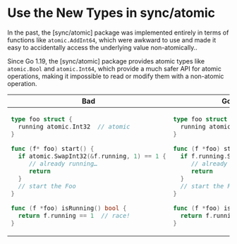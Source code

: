 # Use the New Types in sync/atomic

In the past, the [sync/atomic] package was implemented entirely in terms of functions like
`atomic.AddInt64`, which were awkward to use and made it easy to accidentally access the underlying
value non-atomically..

Since Go 1.19, the [sync/atomic] package provides atomic types like `atomic.Bool` and
`atomic.Int64`, which provide a much safer API for atomic operations, making it impossible to read
or modify them with a non-atomic operation.

<!--

TODO: It'd be nice to have a shared library that provided a typed atomic value instead of having
people use `atomic.Value`. We've written such a thing for Mongosync. See
https://github.com/10gen/mongosync/blob/main/mongo-go/msync/typed_atomic.go for details.

-->

<table>
<thead><tr><th>Bad</th><th>Good</th></tr></thead>
<tbody>
<tr><td>

```go
type foo struct {
  running atomic.Int32  // atomic
}

func (f* foo) start() {
  if atomic.SwapInt32(&f.running, 1) == 1 {
     // already running…
     return
  }
  // start the Foo
}

func (f *foo) isRunning() bool {
  return f.running == 1  // race!
}
```

</td><td>

```go
type foo struct {
  running atomic.Bool
}

func (f *foo) start() {
  if f.running.Swap(true) {
     // already running…
     return
  }
  // start the Foo
}

func (f *foo) isRunning() bool {
  return f.running.Load()
}
```

</td></tr>
</tbody></table>
